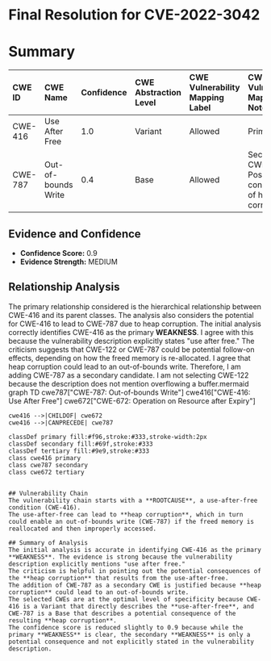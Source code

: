 # Final Resolution for CVE-2022-3042

# Summary
| CWE ID  | CWE Name                        | Confidence | CWE Abstraction Level | CWE Vulnerability Mapping Label | CWE-Vulnerability Mapping Notes |
| :-------- | :------------------------------ | :--------- | :-------------------- | :------------------------------ | :---------------------------- |
| CWE-416 | Use After Free                  | 1.0        | Variant               | Allowed                         | Primary CWE                   |
| CWE-787 | Out-of-bounds Write | 0.4        | Base              | Allowed                         | Secondary CWE - Possible consequence of heap corruption |

## Evidence and Confidence

*   **Confidence Score:** 0.9
*   **Evidence Strength:** MEDIUM

## Relationship Analysis
The primary relationship considered is the hierarchical relationship between CWE-416 and its parent classes. The analysis also considers the potential for CWE-416 to lead to CWE-787 due to heap corruption.
The initial analysis correctly identifies CWE-416 as the primary **WEAKNESS**. I agree with this because the vulnerability description explicitly states "use after free."
The criticism suggests that CWE-122 or CWE-787 could be potential follow-on effects, depending on how the freed memory is re-allocated.
I agree that heap corruption could lead to an out-of-bounds write. Therefore, I am adding CWE-787 as a secondary candidate. I am not selecting CWE-122 because the description does not mention overflowing a buffer.mermaid
graph TD
    cwe787["CWE-787: Out-of-bounds Write"]
    cwe416["CWE-416: Use After Free"]
    cwe672["CWE-672: Operation on Resource after Expiry"]
    
    cwe416 -->|CHILDOF| cwe672
    cwe416 -->|CANPRECEDE| cwe787
    
    classDef primary fill:#f96,stroke:#333,stroke-width:2px
    classDef secondary fill:#69f,stroke:#333
    classDef tertiary fill:#9e9,stroke:#333
    class cwe416 primary
    class cwe787 secondary
    class cwe672 tertiary
```

## Vulnerability Chain
The vulnerability chain starts with a **ROOTCAUSE**, a use-after-free condition (CWE-416).
The use-after-free can lead to **heap corruption**, which in turn could enable an out-of-bounds write (CWE-787) if the freed memory is reallocated and then improperly accessed.

## Summary of Analysis
The initial analysis is accurate in identifying CWE-416 as the primary **WEAKNESS**. The evidence is strong because the vulnerability description explicitly mentions "use after free."
The criticism is helpful in pointing out the potential consequences of the **heap corruption** that results from the use-after-free.
The addition of CWE-787 as a secondary CWE is justified because **heap corruption** could lead to an out-of-bounds write.
The selected CWEs are at the optimal level of specificity because CWE-416 is a Variant that directly describes the **use-after-free**, and CWE-787 is a Base that describes a potential consequence of the resulting **heap corruption**.
The confidence score is reduced slightly to 0.9 because while the primary **WEAKNESS** is clear, the secondary **WEAKNESS** is only a potential consequence and not explicitly stated in the vulnerability description.
```